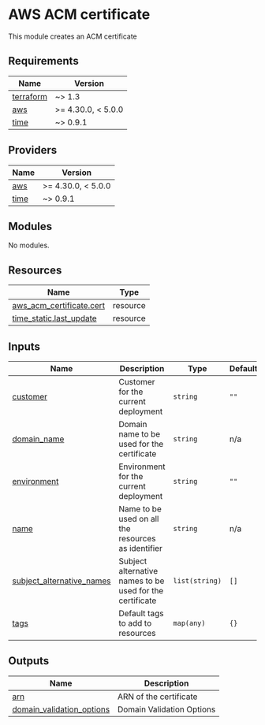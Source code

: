 # AWS ACM certificate

This module creates an ACM certificate
<!-- BEGINNING OF PRE-COMMIT-TERRAFORM DOCS HOOK -->
## Requirements

| Name | Version |
|------|---------|
| <a name="requirement_terraform"></a> [terraform](#requirement\_terraform) | ~> 1.3 |
| <a name="requirement_aws"></a> [aws](#requirement\_aws) | >= 4.30.0, < 5.0.0 |
| <a name="requirement_time"></a> [time](#requirement\_time) | ~> 0.9.1 |

## Providers

| Name | Version |
|------|---------|
| <a name="provider_aws"></a> [aws](#provider\_aws) | >= 4.30.0, < 5.0.0 |
| <a name="provider_time"></a> [time](#provider\_time) | ~> 0.9.1 |

## Modules

No modules.

## Resources

| Name | Type |
|------|------|
| [aws_acm_certificate.cert](https://registry.terraform.io/providers/hashicorp/aws/latest/docs/resources/acm_certificate) | resource |
| [time_static.last_update](https://registry.terraform.io/providers/hashicorp/time/latest/docs/resources/static) | resource |

## Inputs

| Name | Description | Type | Default | Required |
|------|-------------|------|---------|:--------:|
| <a name="input_customer"></a> [customer](#input\_customer) | Customer for the current deployment | `string` | `""` | no |
| <a name="input_domain_name"></a> [domain\_name](#input\_domain\_name) | Domain name to be used for the certificate | `string` | n/a | yes |
| <a name="input_environment"></a> [environment](#input\_environment) | Environment for the current deployment | `string` | `""` | no |
| <a name="input_name"></a> [name](#input\_name) | Name to be used on all the resources as identifier | `string` | n/a | yes |
| <a name="input_subject_alternative_names"></a> [subject\_alternative\_names](#input\_subject\_alternative\_names) | Subject alternative names to be used for the certificate | `list(string)` | `[]` | no |
| <a name="input_tags"></a> [tags](#input\_tags) | Default tags to add to resources | `map(any)` | `{}` | no |

## Outputs

| Name | Description |
|------|-------------|
| <a name="output_arn"></a> [arn](#output\_arn) | ARN of the certificate |
| <a name="output_domain_validation_options"></a> [domain\_validation\_options](#output\_domain\_validation\_options) | Domain Validation Options |
<!-- END OF PRE-COMMIT-TERRAFORM DOCS HOOK -->
